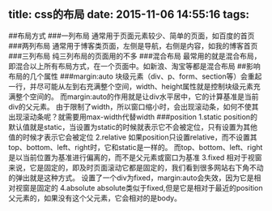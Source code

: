 title: css的布局
date: 2015-11-06 14:55:16
tags:
---
##布局方式
###一列布局
通常用于页面元素较少、简单的页面，如百度的首页
###两列布局
通常用于博客类页面，左侧是导航，右侧是内容，如我的博客首页
###三列布局
纯三列布局的页面用的不多
###混合布局
最常用的就是混合布局，即混合以上所有布局方式，在一个页面中。如新浪、淘宝等都是混合布局
##影响布局的几个属性
###margin:auto
块级元素（div、p、form、section等）会重起一行，并尽可能从左到右充满整个空间，width、height属性就是控制块级元素充满整个空间的。
而margin:auto的作用就是让div水平居中，它的计算基准是当前div的父元素。
由于限制了width，所以窗口缩小时，会出现滚动条，如何不使其出现滚动条呢？就需要用max-width代替width
###position
1.static
position的默认值就是static，当设置为static的时候就表示它不会被定位，只有设置为其他值的时候才表示它会被定位
2.relative
如果position只设置relative，而不设置其top、bottom、left、right时，它和static是一样的。
而top、bottom、left、right是以当前位置为基准进行偏离的，而不是父元素或窗口为基准
3.fixed
相对于视窗来说，它是固定的，即及时页面滚动它都是固定的，我们看到很多网站右下角不动的弹出就是这种方式。
设置了一个div为fixed，margin:auto会失效，因为它是相对视窗是固定的
4.absolute
absolute类似于fixed,但是它是相对于最近的position父元素的，如果没有这个父元素，它会相对的是body。
